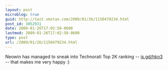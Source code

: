 ```yaml
---
layout: post
microblog: true
guid: http://twit.vmstan.com/2009/01/26/1150479234.html
post_id: 3052931
date: 2009-01-26T17:02:58-0600
lastmod: 2009-01-26T17:02:58-0600
type: post
url: /2009/01/26/1150479234.html
---
```

Neowin has managed to sneak into Technorati Top 2K ranking -- [is.gd/hkn3](http://is.gd/hkn3) -- that makes me very happy :)
